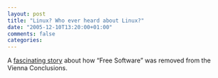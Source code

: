 ```yaml
---
layout: post
title: "Linux? Who ever heard about Linux?"
date: "2005-12-10T13:20:00+01:00"
comments: false
categories: 
---
```


<p>A <a href="http://www.groklaw.net/article.php?story=20051130185547876">fascinating story</a> about how &#8220;Free Software&#8221; was removed from the Vienna Conclusions.</p>


